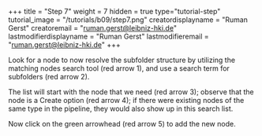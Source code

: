 +++
title = "Step 7"
weight = 7
hidden = true
type="tutorial-step"
tutorial_image = "/tutorials/b09/step7.png"
creatordisplayname = "Ruman Gerst"
creatoremail = "ruman.gerst@leibniz-hki.de"
lastmodifierdisplayname = "Ruman Gerst"
lastmodifieremail = "ruman.gerst@leibniz-hki.de"
+++

Look for a node to now resolve the subfolder structure by utilizing the matching nodes search tool (red arrow 1), and use a search term for subfolders (red arrow 2). 

The list will start with the node that we need (red arrow 3); observe that the node is a Create option (red arrow 4); if there were existing nodes of the same type in the pipeline, they would also show up in this search list. 

Now click on the green arrowhead (red arrow 5) to add the new node. 